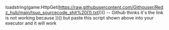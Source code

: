 loadstring(game:HttpGet(https://raw.githubusercontent.com/Githouser/Redz_hub/main/tsuo_sourcecode_shit%20(1).txt))()
-- Github thinks it's the link is not working because ))() but paste this script shown above into your executor and it will work
